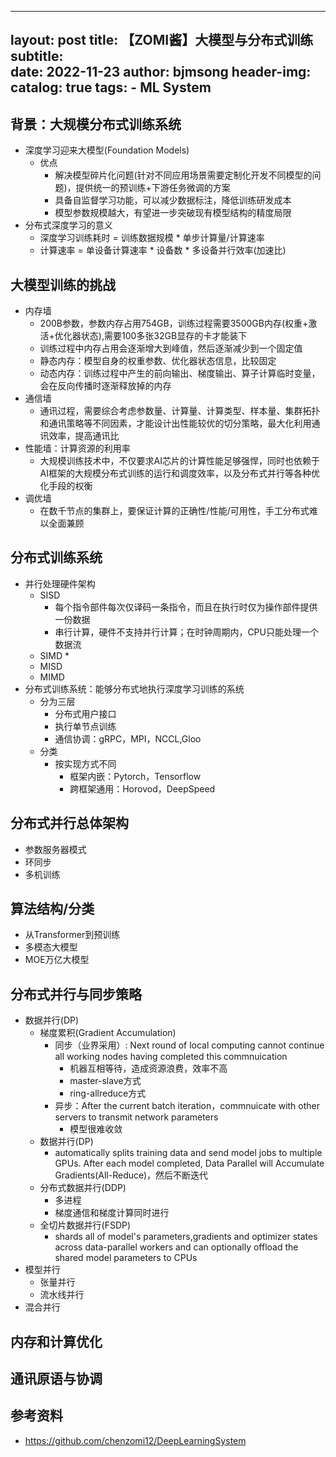  ---
layout:     post
title:      【ZOMI酱】大模型与分布式训练
subtitle:   
date:       2022-11-23
author:     bjmsong
header-img: 
catalog: true
tags:
    - ML System
---
## 背景：大规模分布式训练系统
- 深度学习迎来大模型(Foundation Models)
    + 优点
        * 解决模型碎片化问题(针对不同应用场景需要定制化开发不同模型的问题)，提供统一的预训练+下游任务微调的方案
        * 具备自监督学习功能，可以减少数据标注，降低训练研发成本
        * 模型参数规模越大，有望进一步突破现有模型结构的精度局限
- 分布式深度学习的意义
    + 深度学习训练耗时 = 训练数据规模 \* 单步计算量/计算速率
    + 计算速率 = 单设备计算速率 \* 设备数 \* 多设备并行效率(加速比)

## 大模型训练的挑战
- 内存墙
    + 200B参数，参数内存占用754GB，训练过程需要3500GB内存(权重+激活+优化器状态),需要100多张32GB显存的卡才能装下
    + 训练过程中内存占用会逐渐增大到峰值，然后逐渐减少到一个固定值
    + 静态内存：模型自身的权重参数、优化器状态信息，比较固定
    + 动态内存：训练过程中产生的前向输出、梯度输出、算子计算临时变量，会在反向传播时逐渐释放掉的内存
- 通信墙
    + 通讯过程，需要综合考虑参数量、计算量、计算类型、样本量、集群拓扑和通讯策略等不同因素，才能设计出性能较优的切分策略，最大化利用通讯效率，提高通讯比
- 性能墙：计算资源的利用率
    + 大规模训练技术中，不仅要求AI芯片的计算性能足够强悍，同时也依赖于AI框架的大规模分布式训练的运行和调度效率，以及分布式并行等各种优化手段的权衡 
- 调优墙
    + 在数千节点的集群上，要保证计算的正确性/性能/可用性，手工分布式难以全面兼顾

## 分布式训练系统
- 并行处理硬件架构
    + SISD
        * 每个指令部件每次仅译码一条指令，而且在执行时仅为操作部件提供一份数据
        * 串行计算，硬件不支持并行计算；在时钟周期内，CPU只能处理一个数据流
    + SIMD
        * 
    + MISD
    + MIMD
- 分布式训练系统：能够分布式地执行深度学习训练的系统
    - 分为三层
        - 分布式用户接口
        - 执行单节点训练
        - 通信协调：gRPC，MPI，NCCL,Gloo
    - 分类
        - 按实现方式不同
            - 框架内嵌：Pytorch，Tensorflow
            - 跨框架通用：Horovod，DeepSpeed

## 分布式并行总体架构
- 参数服务器模式
- 环同步
- 多机训练

## 算法结构/分类
- 从Transformer到预训练
- 多模态大模型
- MOE万亿大模型

## 分布式并行与同步策略
- 数据并行(DP)
    + 梯度累积(Gradient Accumulation)
        * 同步（业界采用）: Next round of local computing cannot continue all working nodes having completed this commnuication
            - 机器互相等待，造成资源浪费，效率不高
            - master-slave方式
            - ring-allreduce方式
        * 异步：After the current batch iteration，commnuicate with other servers to transmit network parameters
            - 模型很难收敛  
    + 数据并行(DP)
        * automatically splits training data and send model jobs to multiple GPUs. After each model completed, Data Parallel will Accumulate Gradients(All-Reduce)，然后不断迭代
    + 分布式数据并行(DDP)
        * 多进程
        * 梯度通信和梯度计算同时进行
    + 全切片数据并行(FSDP)
        * shards all of model's parameters,gradients and optimizer states across data-parallel workers and can optionally offload the shared model parameters to CPUs
- 模型并行
    + 张量并行
    + 流水线并行
- 混合并行

## 内存和计算优化


## 通讯原语与协调


## 参考资料
- https://github.com/chenzomi12/DeepLearningSystem




